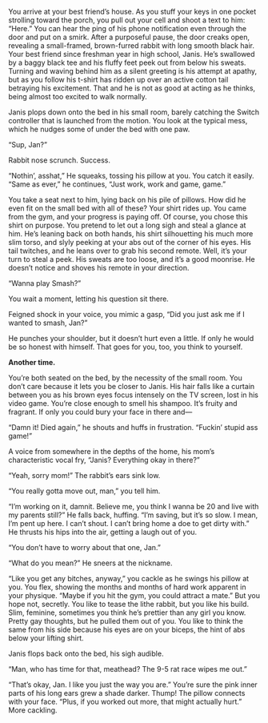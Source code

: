 You arrive at your best friend’s house. As you stuff your keys in one pocket strolling toward the porch, you pull out your cell and shoot a text to him: “Here.” You can hear the ping of his phone notification even through the door and put on a smirk. After a purposeful pause, the door creaks open, revealing a small-framed, brown-furred rabbit with long smooth black hair. Your best friend since freshman year in high school, Janis. He’s swallowed by a baggy black tee and his fluffy feet peek out from below his sweats. Turning and waving behind him as a silent greeting is his attempt at apathy, but as you follow his t-shirt has ridden up over an active cotton tail betraying his excitement. That and he is not as good at acting as he thinks, being almost too excited to walk normally.

Janis plops down onto the bed in his small room, barely catching the Switch controller that is launched from the motion. You look at the typical mess, which he nudges some of under the bed with one paw.

“Sup, Jan?”

Rabbit nose scrunch. Success.

“Nothin’, asshat,” He squeaks, tossing his pillow at you. You catch it easily. “Same as ever,” he continues, “Just work, work and game, game.”

You take a seat next to him, lying back on his pile of pillows. How did he even fit on the small bed with all of these? Your shirt rides up. You came from the gym, and your progress is paying off. Of course, you chose this shirt on purpose. You pretend to let out a long sigh and steal a glance at him. He’s leaning back on both hands, his shirt silhouetting his much more slim torso, and slyly peeking at your abs out of the corner of his eyes. His tail twitches, and he leans over to grab his second remote. Well, it’s your turn to steal a peek. His sweats are too loose, and it’s a good moonrise. He doesn’t notice and shoves his remote in your direction.

“Wanna play Smash?”

You wait a moment, letting his question sit there.

Feigned shock in your voice, you mimic a gasp, “Did you just ask me if I wanted to smash, Jan?”

He punches your shoulder, but it doesn’t hurt even a little. If only he would be so honest with himself. That goes for you, too, you think to yourself.

**Another time.**

You’re both seated on the bed, by the necessity of the small room. You don’t care because it lets you be closer to Janis. His hair falls like a curtain between you as his brown eyes focus intensely on the TV screen, lost in his video game. You’re close enough to smell his shampoo. It’s fruity and fragrant. If only you could bury your face in there and—

 “Damn it! Died again,” he shouts and huffs in frustration. “Fuckin’ stupid ass game!”

A voice from somewhere in the depths of the home, his mom’s characteristic vocal fry, “Janis? Everything okay in there?”

“Yeah, sorry mom!” The rabbit’s ears sink low.

“You really gotta move out, man,” you tell him.

“I’m working on it, damnit. Believe me, you think I wanna be 20 and live with my parents still?” He falls back, huffing. “I’m saving, but it’s so slow. I mean, I’m pent up here. I can’t shout. I can’t bring home a doe to get dirty with.” He thrusts his hips into the air, getting a laugh out of you. 

“You don’t have to worry about that one, Jan.”

“What do you mean?” He sneers at the nickname.

“Like you get any bitches, anyway,” you cackle as he swings his pillow at you. You flex, showing the months and months of hard work apparent in your physique. “Maybe if you hit the gym, you could attract a mate.” But you hope not, secretly. You like to tease the lithe rabbit, but you like his build. Slim, feminine, sometimes you think he’s prettier than any girl you know. Pretty gay thoughts, but he pulled them out of you. You like to think the same from his side because his eyes are on your biceps, the hint of abs below your lifting shirt.

Janis flops back onto the bed, his sigh audible.

“Man, who has time for that, meathead? The 9-5 rat race wipes me out.”

“That’s okay, Jan. I like you just the way you are.” You’re sure the pink inner parts of his long ears grew a shade darker. Thump! The pillow connects with your face. “Plus, if you worked out more, that might actually hurt.” More cackling.